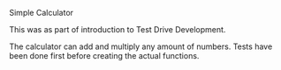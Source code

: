 Simple Calculator

This was as part of introduction to Test Drive Development.

The calculator can add and multiply any amount of numbers. Tests have been done first before creating the actual functions.
